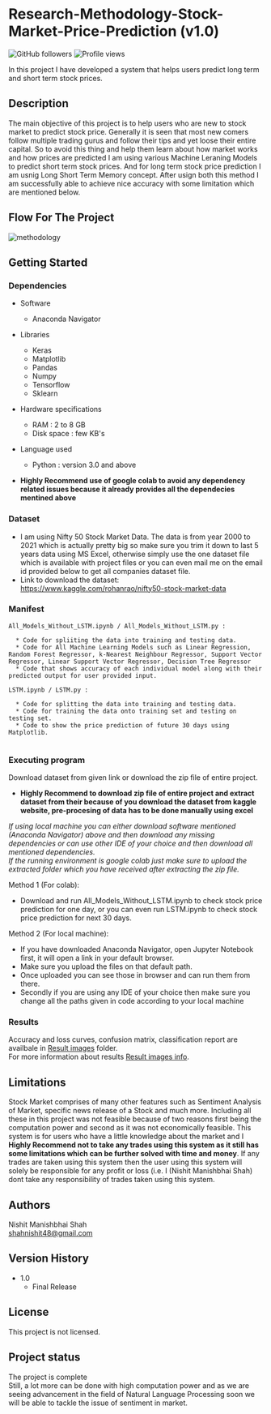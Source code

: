 # Research-Methodology-Stock-Market-Price-Prediction (v1.0)
![GitHub followers](https://img.shields.io/github/followers/nishitshahnz?style=social)
![Profile views](https://gpvc.arturio.dev/nishitshahnz)

In this project I have developed a system that helps users predict long term and short term stock prices.

## Description
The main objective of this project is to help users who are new to stock market to predict stock price. Generally it is seen that most new comers follow multiple trading gurus and follow their tips and yet loose their entire capital. So to avoid this thing and help them learn about how market works and how prices are predicted I am using various Machine Leraning Models to predict short term stock prices. And for long term stock price prediction I am usnig Long Short Term Memory concept. After usign both this method I am successfully able to achieve nice accuracy with some limitation which are mentioned below.


## Flow For The Project

![methodology](https://user-images.githubusercontent.com/42907233/129965202-71f1d11b-dbcb-4f66-9803-1d59a4aa0ef9.PNG)


## Getting Started

### Dependencies
* Software
  * Anaconda Navigator
* Libraries
  * Keras
  * Matplotlib
  * Pandas
  * Numpy
  * Tensorflow
  * Sklearn
* Hardware specifications
  * RAM : 2 to 8 GB
  * Disk space : few KB's
* Language used
  * Python : version 3.0 and above
  
* **Highly Recommend use of google colab to avoid any dependency related issues because it already provides all the dependecies mentined above**

### Dataset
* I am using Nifty 50 Stock Market Data. The data is from year 2000 to 2021 which is actually pretty big so make sure you trim it down to last 5 years data using MS Excel, otherwise simply use the one dataset file which is available with project files or you can even mail me on the email id provided below to get all companies dataset file. 
* Link to download the dataset: https://www.kaggle.com/rohanrao/nifty50-stock-market-data

### Manifest
```
All_Models_Without_LSTM.ipynb / All_Models_Without_LSTM.py :

  * Code for spliiting the data into training and testing data.
  * Code for All Machine Learning Models such as Linear Regression, Random Forest Regressor, k-Nearest Neighbour Regressor, Support Vector Regressor, Linear Support Vector Regressor, Decision Tree Regressor
  * Code that shows accuracy of each individual model along with their predicted output for user provided input.

LSTM.ipynb / LSTM.py :

  * Code for splitting the data into training and testing data.
  * Code for training the data onto training set and testing on testing set.
  * Code to show the price prediction of future 30 days using Matplotlib.
  
```

### Executing program

Download dataset from given link or download the zip file of entire project.</br>

* **Highly Recommend  to download zip file of entire project and extract dataset from their because of you download the dataset from kaggle website, pre-procesing of data has to be done manually using excel**

*If using local machine you can either download software mentioned (Anaconda Navigator) above and then download any missing dependencies or can use other IDE of your choice and then download all mentioned dependencies.*</br>
*If the running environment is google colab just make sure to upload the extracted folder which you have received after extracting the zip file.*

Method 1 (For colab):
* Download and run All_Models_Without_LSTM.ipynb to check stock price prediction for one day, or you can even run LSTM.ipynb to check stock price prediction for next 30 days.

Method 2 (For local machine):
* If you have downloaded Anaconda Navigator, open Jupyter Notebook first, it will open a link in your default browser.
* Make sure you upload the files on that default path.
* Once uploaded you can see those in browser and can run them from there.
* Secondly if you are using any IDE of your choice then make sure you change all the paths given in code according to your local machine

### Results
Accuracy and loss curves, confusion matrix, classification report are availbale in [Result images](Images/) folder.</br>
For more information about results [Result images info](Images/image_info.md).

## Limitations
Stock Market comprises of many other features such as Sentiment Analysis of Market, specific news release of a Stock and much more. Including all these in this project was not feasible because of two reasons first being the computation power and second as it was not economically feasible.
This system is for users who have a little knowledge about the market and I **Highly Recommend not to take any trades using this system as it still has some limitations which can be further solved with time and money**. If any trades are taken using this system then the user using this system will solely be responsible for any profit or loss (i.e. I (Nishit Manishbhai Shah) dont take any responsibility of trades taken using this system.

## Authors
Nishit Manishbhai Shah<br/>
shahnishit48@gmail.com

## Version History
* 1.0
    * Final Release

## License
This project is not licensed.

## Project status
The project is complete</br>
Still, a lot more can be done with high computation power and as we are seeing advancement in the field of Natural Language Processing soon we will be able to tackle the issue of sentiment in market.

